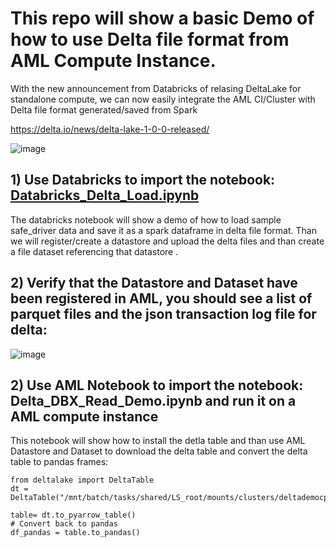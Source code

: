 # This repo will show a basic Demo of how to use Delta file format from AML Compute Instance. 

With the new announcement from Databricks of relasing DeltaLake for standalone compute, we can now easily integrate the AML CI/Cluster with Delta file format generated/saved from Spark 

https://delta.io/news/delta-lake-1-0-0-released/

![image](https://user-images.githubusercontent.com/5873303/121588011-66013580-ca03-11eb-8c87-c1bd0535cacf.png)

## 1) Use Databricks to import the notebook: [Databricks_Delta_Load.ipynb](Databricks_Delta_Load.ipynb)

The databricks  notebook will show a demo of how to load sample safe_driver data and save it as a spark dataframe in delta file format. 
Than we will register/create a datastore and upload the delta files and than create a file dataset referencing that datastore .

## 2) Verify that the Datastore and Dataset have been registered in AML, you should see a list of parquet files and the json transaction log file for delta:

![image](https://user-images.githubusercontent.com/5873303/121588340-cbedbd00-ca03-11eb-9e0c-74d74d36b932.png)

## 2) Use AML Notebook to import the notebook: Delta_DBX_Read_Demo.ipynb and run it on a AML compute instance 

This notebook will show how to install the detla table and than use AML Datastore and Dataset to download the delta table 
and convert the delta table to pandas frames:



```
from deltalake import DeltaTable
dt = DeltaTable("/mnt/batch/tasks/shared/LS_root/mounts/clusters/deltademocpu/code/delta_driver/")

table= dt.to_pyarrow_table()
# Convert back to pandas
df_pandas = table.to_pandas()

```
